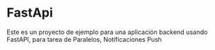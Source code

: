 # FastApi
Este es un proyecto de ejemplo para una aplicación backend usando FastAPI, para tarea de Paralelos, Notificaciones Push
